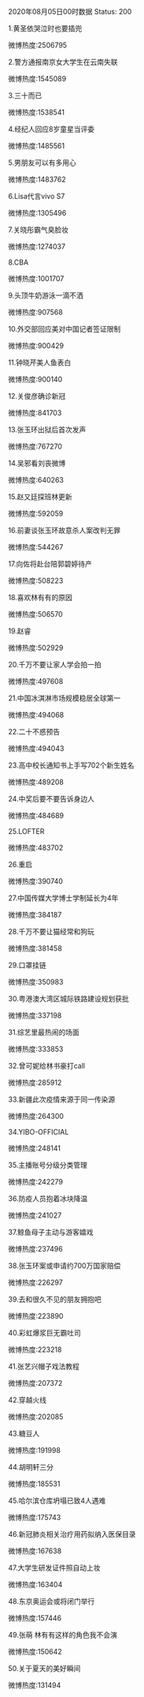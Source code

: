 2020年08月05日00时数据
Status: 200

1.黄圣依哭泣时也要插兜

微博热度:2506795

2.警方通报南京女大学生在云南失联

微博热度:1545089

3.三十而已

微博热度:1538541

4.经纪人回应8岁童星当评委

微博热度:1485561

5.男朋友可以有多用心

微博热度:1483762

6.Lisa代言vivo S7

微博热度:1305496

7.关晓彤霸气臭脸妆

微博热度:1274037

8.CBA

微博热度:1001707

9.头顶牛奶游泳一滴不洒

微博热度:907568

10.外交部回应美对中国记者签证限制

微博热度:900429

11.钟晓芹美人鱼表白

微博热度:900140

12.关俊彦确诊新冠

微博热度:841703

13.张玉环出狱后首次发声

微博热度:767270

14.吴邪看刘丧微博

微博热度:640263

15.赵又廷探班林更新

微博热度:592059

16.前妻谈张玉环故意杀人案改判无罪

微博热度:544267

17.向佐将赴台陪郭碧婷待产

微博热度:508223

18.喜欢林有有的原因

微博热度:506570

19.赵睿

微博热度:502929

20.千万不要让家人学会拍一拍

微博热度:497608

21.中国冰淇淋市场规模稳居全球第一

微博热度:494068

22.二十不惑预告

微博热度:494043

23.高中校长通知书上手写702个新生姓名

微博热度:489208

24.中奖后要不要告诉身边人

微博热度:484689

25.LOFTER

微博热度:483702

26.重启

微博热度:390740

27.中国传媒大学博士学制延长为4年

微博热度:384187

28.千万不要让猫经常和狗玩

微博热度:381458

29.口罩挂链

微博热度:350983

30.粤港澳大湾区城际铁路建设规划获批

微博热度:337198

31.综艺里最热闹的场面

微博热度:333853

32.曾可妮给林书豪打call

微博热度:285912

33.新疆此次疫情来源于同一传染源

微博热度:264300

34.YIBO-OFFICIAL

微博热度:248141

35.主播账号分级分类管理

微博热度:242279

36.防疫人员抱着冰块降温

微博热度:241027

37.鲸鱼母子主动与游客嬉戏

微博热度:237496

38.张玉环案或申请约700万国家赔偿

微博热度:226297

39.去和很久不见的朋友拥抱吧

微博热度:223890

40.彩虹爆浆巨无霸吐司

微博热度:223218

41.张艺兴帽子戏法教程

微博热度:207372

42.穿越火线

微博热度:202085

43.糖豆人

微博热度:191998

44.胡明轩三分

微博热度:185531

45.哈尔滨仓库坍塌已致4人遇难

微博热度:175743

46.新冠肺炎相关治疗用药拟纳入医保目录

微博热度:167638

47.大学生研发证件照自动上妆

微博热度:163404

48.东京奥运会或将闭门举行

微博热度:157446

49.张萌 林有有这样的角色我不会演

微博热度:150642

50.关于夏天的美好瞬间

微博热度:131494

